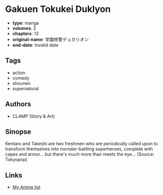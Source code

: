 # Gakuen Tokukei Duklyon

-   **type**: manga
-   **volumes**: 2
-   **chapters**: 13
-   **original-name**: 学園特警デュカリオン
-   **end-date**: Invalid date

## Tags

-   action
-   comedy
-   shounen
-   supernatural

## Authors

-   CLAMP (Story & Art)

## Sinopse

Kentaro and Takeshi are two freshmen who are periodically called upon to transform themselves into monster-battling superheroes, complete with capes and armor... but there's much more than meets the eye... (Source: Tokyopop)

## Links

-   [My Anime list](https://myanimelist.net/manga/307/Gakuen_Tokukei_Duklyon)
